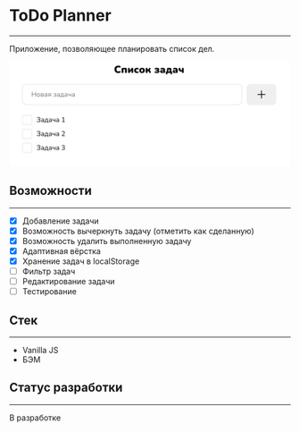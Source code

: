 # ToDo Planner
________
Приложение, позволяющее планировать список дел.

![screenshot](src/images/screenshot.png)

## Возможности
___
- [x] Добавление задачи
- [x] Возможность вычеркнуть задачу (отметить как сделанную)
- [x] Возможность удалить выполненную задачу
- [x] Адаптивная вёрстка
- [x] Хранение задач в localStorage
- [ ] Фильтр задач
- [ ] Редактирование задачи
- [ ] Тестирование

## Стек
___
* Vanilla JS
* БЭМ

## Статус разработки
___

В разработке